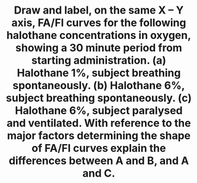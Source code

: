 ---
title: "Draw and label, on the same X – Y axis, FA/FI curves for the following halothane concentrations in oxygen, showing a 30 minute period from starting administration. (a) Halothane 1%, subject breathing spontaneously. (b) Halothane 6%, subject breathing spontaneously. (c) Halothane 6%, subject paralysed and ventilated. With reference to the major factors determining the shape of FA/FI curves explain the differences between A and B, and A and C."
entityType: SAQ
exam: PEX
college: ANZCA
year: 2003
sitting: B
question: 01
passRate: 29
EC_expectedDomains:
- "Most candidates started the three curves from the origin satisfactorily."
- "Most candidates recognised the significance of the concentration effect on the rise in alveolar concentration."
- "Most candidates recognised the rapid and sustained rise in the FA/FI which would occur during controlled ventilation with 6% halothane."
EC_extraCredit:
- "Some candidates correctly mentioned the mild reduction in cardiac output which would be seen with 6% halothane which would augment the rise in FA/FI."
- "Better answers included the effect of IPPV and 6% halothane on cardiac output, which is profoundly reduced."
- "Some candidates who clearly had difficulty with the curves went back to first principles, describing the various factors on FA/FI which earned valuable marks."
EC_errorsCommon:
- "However the rise in FA/FI is in fact more rapid for curve (a) rather than (b) to the end point at thirty minutes."
- "However the effect is more modest on the FA/FI ratio, and textbooks discuss this effect where ventilation is controlled."
- "6% halothane is a profound respiratory depressant in the unstimulated patient and this overrides the concentration effect that most candidates quoted."
---